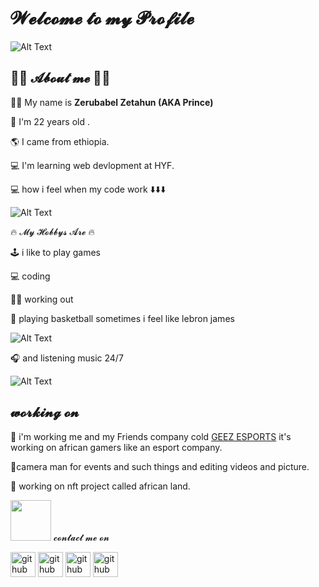 # 𝓦𝓮𝓵𝓬𝓸𝓶𝓮 𝓽𝓸 𝓶𝔂 𝓟𝓻𝓸𝓯𝓲𝓵𝓮

![Alt Text](https://media.giphy.com/media/qgQUggAC3Pfv687qPC/giphy.gif)

## 🤴🏾 𝓐𝓫𝓸𝓾𝓽 𝓶𝓮 🤴🏾

🤴🏾 My name is **Zerubabel Zetahun (AKA Prince)**

🔞 I'm 22 years old .

🌎 I came from ethiopia.

💻 I'm learning web devlopment at HYF.

💻 how i feel when my code work ⬇️⬇️⬇️

![Alt Text](https://media.giphy.com/media/12BYUePgtn7sis/giphy.gif)

🔥 𝓜𝔂 𝓗𝓸𝓫𝓫𝔂𝓼 𝓐𝓻𝓮 🔥

🕹️ i like to play games

💻 coding

🏋️‍♂️ working out

🏀 playing basketball sometimes i feel like lebron james

![Alt Text](https://media.giphy.com/media/3oEdv9kR4Jsl05gS4w/giphy-downsized-large.gif)

🎧 and listening music 24/7

![Alt Text](https://media.giphy.com/media/L9axNxZzC3SPC/giphy-downsized.gif)

## 𝔀𝓸𝓻𝓴𝓲𝓷𝓰 𝓸𝓷

🌋 i'm working me and my Friends company cold
[GEEZ ESPORTS](https://linktr.ee/geezesport) it's working on african gamers like
an esport company.

🌋camera man for events and such things and editing videos and picture.

🌋 working on nft project called african land.

<img src="https://media.giphy.com/media/LnQjpWaON8nhr21vNW/giphy.gif" width="65">
𝓬𝓸𝓷𝓽𝓪𝓬𝓽 𝓶𝓮 𝓸𝓷

[<img src='https://cdn.jsdelivr.net/npm/simple-icons@3.0.1/icons/github.svg' alt='github' height='40'>](https://github.com/zerubabel4)
[<img src='https://cdn.jsdelivr.net/npm/simple-icons@3.0.1/icons/gmail.svg' alt='github' height='40'>](zelelewzerubabel@gmail.com)
[<img src='https://cdn.jsdelivr.net/npm/simple-icons@3.0.1/icons/instagram.svg' alt='github' height='40'>](https://instagram.com/prince__zg?utm_medium=copy_link)
[<img src='https://cdn.jsdelivr.net/npm/simple-icons@3.0.1/icons/tiktok.svg' alt='github' height='40'>](https://www.tiktok.com/@princepm_)
